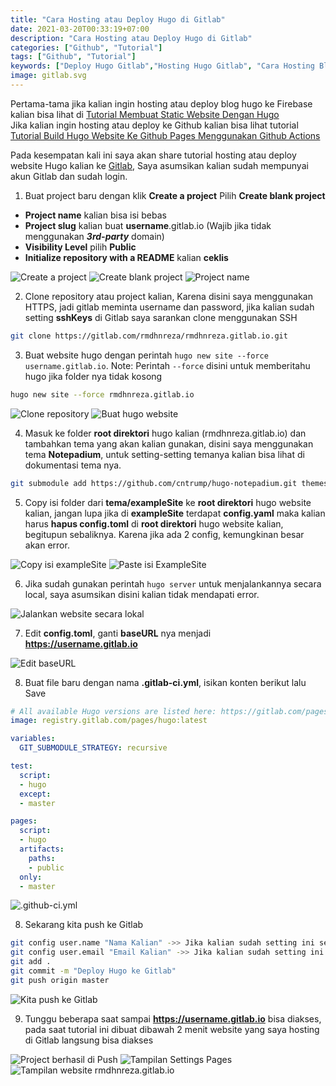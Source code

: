 ```yaml
---
title: "Cara Hosting atau Deploy Hugo di Gitlab"
date: 2021-03-20T00:33:19+07:00
description: "Cara Hosting atau Deploy Hugo di Gitlab"
categories: ["Github", "Tutorial"]
tags: ["Github", "Tutorial"]
keywords: ["Deploy Hugo Gitlab","Hosting Hugo Gitlab", "Cara Hosting Blog Hugo di Gitlab", "Cara Deploy Hugo di Gitlab"]
image: gitlab.svg
---
```


Pertama-tama jika kalian ingin hosting atau deploy blog hugo ke Firebase kalian bisa lihat di [Tutorial Membuat Static Website Dengan Hugo](/tutorial-membuat-static-website-dengan-hugo/) \
Jika kalian ingin hosting atau deploy ke Github kalian bisa lihat tutorial [Tutorial Build Hugo Website Ke Github Pages Menggunakan Github Actions](/tutorial-build-hugo-website-ke-github-pages-menggunakan-github-actions/)

Pada kesempatan kali ini saya akan share tutorial hosting atau deploy website Hugo kalian ke [Gitlab](https://gitlab.com/), Saya asumsikan kalian sudah mempunyai akun Gitlab dan sudah login.

1. Buat project baru dengan klik **Create a project** Pilih **Create blank project**
  - **Project name** kalian bisa isi bebas
  - **Project slug** kalian buat **username**.gitlab.io (Wajib jika tidak menggunakan ***3rd-party*** domain)
  - **Visibility Level** pilih **Public**
  - **Initialize repository with a README** kalian **ceklis**

![Create a project](1.jpg) ![Create blank project](2.jpg) ![Project name](3.jpg) 

2. Clone repository atau project kalian, Karena disini saya menggunakan HTTPS, jadi gitlab meminta username dan password, jika kalian sudah setting **sshKeys** di Gitlab saya sarankan clone menggunakan SSH
```bash
git clone https://gitlab.com/rmdhnreza/rmdhnreza.gitlab.io.git
```
3. Buat website hugo dengan perintah `hugo new site --force username.gitlab.io`. Note: Perintah `--force` disini untuk memberitahu hugo jika folder nya tidak kosong
```bash
hugo new site --force rmdhnreza.gitlab.io
```

![Clone repository](4.jpg)  ![Buat hugo website](5.jpg)

4. Masuk ke folder **root direktori** hugo kalian (rmdhnreza.gitlab.io) dan tambahkan tema yang akan kalian gunakan, disini saya menggunakan tema **Notepadium**, untuk setting-setting temanya kalian bisa lihat di dokumentasi tema nya.
```bash
git submodule add https://github.com/cntrump/hugo-notepadium.git themes/hugo-notepadium
```
5. Copy isi folder dari **tema/exampleSite** ke **root direktori** hugo website kalian, jangan lupa jika di **exampleSite** terdapat **config.yaml** maka kalian harus **hapus config.toml** di **root direktori** hugo website kalian, begitupun sebaliknya. Karena jika ada 2 config, kemungkinan besar akan error.

![Copy isi exampleSite](6.jpg) ![Paste isi ExampleSite](7.jpg)

6. Jika sudah gunakan perintah `hugo server` untuk menjalankannya secara local, saya asumsikan disini kalian tidak mendapati error.

![Jalankan website secara lokal](9.jpg)

7. Edit **config.toml**, ganti **baseURL** nya menjadi **https://username.gitlab.io**

![Edit baseURL](8.jpg)

8. Buat file baru dengan nama **.gitlab-ci.yml**, isikan konten berikut lalu Save
```yml
# All available Hugo versions are listed here: https://gitlab.com/pages/hugo/container_registry
image: registry.gitlab.com/pages/hugo:latest

variables:
  GIT_SUBMODULE_STRATEGY: recursive

test:
  script:
  - hugo
  except:
  - master

pages:
  script:
  - hugo
  artifacts:
    paths:
    - public
  only:
  - master
```

![.github-ci.yml](10.jpg)

8. Sekarang kita push ke Gitlab
```bash
git config user.name "Nama Kalian" ->> Jika kalian sudah setting ini secara global, bisa lewati langkah ini
git config user.email "Email Kalian" ->> Jika kalian sudah setting ini secara global, bisa lewati langkah ini
git add .
git commit -m "Deploy Hugo ke Gitlab"
git push origin master
```

![Kita push ke Gitlab](11.jpg)

9. Tunggu beberapa saat sampai **https://username.gitlab.io** bisa diakses, pada saat tutorial ini dibuat dibawah 2 menit website yang saya hosting di Gitlab langsung bisa diakses

![Project berhasil di Push](12.jpg) ![Tampilan Settings Pages](13.jpg) ![Tampilan website rmdhnreza.gitlab.io](14.jpg)